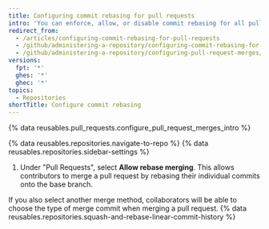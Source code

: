```yaml
---
title: Configuring commit rebasing for pull requests
intro: 'You can enforce, allow, or disable commit rebasing for all pull request merges on {% data variables.location.product_location %} in your repository.'
redirect_from:
  - /articles/configuring-commit-rebasing-for-pull-requests
  - /github/administering-a-repository/configuring-commit-rebasing-for-pull-requests
  - /github/administering-a-repository/configuring-pull-request-merges/configuring-commit-rebasing-for-pull-requests
versions:
  fpt: '*'
  ghes: '*'
  ghec: '*'
topics:
  - Repositories
shortTitle: Configure commit rebasing
---
```

{% data reusables.pull_requests.configure_pull_request_merges_intro %}

{% data reusables.repositories.navigate-to-repo %}
{% data reusables.repositories.sidebar-settings %}
1. Under "Pull Requests", select **Allow rebase merging**. This allows contributors to merge a pull request by rebasing their individual commits onto the base branch.

If you also select another merge method, collaborators will be able to choose the type of merge commit when merging a pull request. {% data reusables.repositories.squash-and-rebase-linear-commit-history %}
